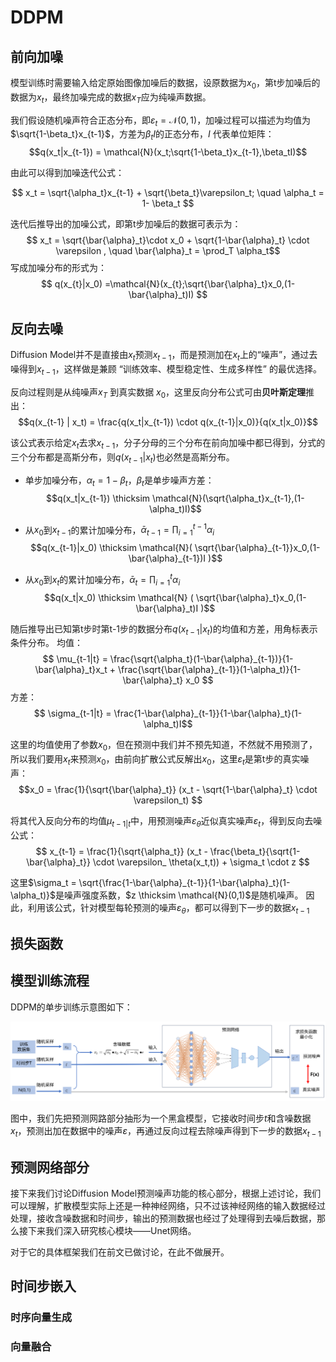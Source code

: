 # DDPM

## 前向加噪

模型训练时需要输入给定原始图像加噪后的数据，设原数据为$x_0$，第t步加噪后的数据为$x_t$，最终加噪完成的数据$x_T$应为纯噪声数据。

我们假设随机噪声符合正态分布，即$\varepsilon_t = \mathcal{N}(0,1)$，加噪过程可以描述为均值为$\sqrt{1-\beta_t}x_{t-1}$，方差为$\beta_tI$的正态分布，$I$ 代表单位矩阵：
$$q(x_t|x_{t-1}) = \mathcal{N}(x_t;\sqrt{1-\beta_t}x_{t-1},\beta_tI)$$

由此可以得到加噪迭代公式：

$$
x_t = \sqrt{\alpha_t}x_{t-1} + \sqrt{\beta_t}\varepsilon_t; \quad \alpha_t = 1- \beta_t
$$


迭代后推导出的加噪公式，即第t步加噪后的数据可表示为：
$$ x_t = \sqrt{\bar{\alpha}_t}\cdot x_0 + \sqrt{1-\bar{\alpha}_t} \cdot \varepsilon , \quad \bar{\alpha}_t = \prod_T \alpha_t$$
写成加噪分布的形式为：
$$
q(x_{t}|x_0) =\mathcal{N}(x_{t};\sqrt{\bar{\alpha}_t}x_0,(1-\bar{\alpha}_t)I)
$$

## 反向去噪

Diffusion Model并不是直接由$x_t$预测$x_{t-1}$，而是预测加在$x_t$上的“噪声”，通过去噪得到$x_{t-1}$，这样做是兼顾 “训练效率、模型稳定性、生成多样性” 的最优选择。

反向过程则是从纯噪声$x_T$ 到真实数据 $x_0$，这里反向分布公式可由**贝叶斯定理**推出：
$$q(x_{t-1} | x_t) = \frac{q(x_t|x_{t-1}) \cdot q(x_{t-1}|x_0)}{q(x_t|x_0)}$$

该公式表示给定$x_t$去求$x_{t-1}$，分子分母的三个分布在前向加噪中都已得到，分式的三个分布都是高斯分布，则$q(x_{t-1} | x_t)$也必然是高斯分布。

- 单步加噪分布，$\alpha_t=1-\beta_t$，$\beta_t$是单步噪声方差：
  $$q(x_t|x_{t-1}) \thicksim \mathcal{N}(\sqrt{\alpha_t}x_{t-1},(1-\alpha_t)I)$$

- 从$x_0$到$x_{t-1}$的累计加噪分布，$\bar{\alpha}_{t-1} = \prod\nolimits_{i=1}^{t-1} \alpha_i$
  $$q(x_{t-1}|x_0) \thicksim \mathcal{N}( \sqrt{\bar{\alpha}_{t-1}}x_0,(1-\bar{\alpha}_{t-1})I )$$

- 从$x_0$到$x_t$的累计加噪分布，$\bar{\alpha}_t = \prod\nolimits_{i=1}^t \alpha_i$
  $$q(x_t|x_0) \thicksim \mathcal{N} ( \sqrt{\bar{\alpha}_t}x_0,(1-\bar{\alpha}_t)I )$$


随后推导出已知第t步时第t-1步的数据分布$q(x_{t-1}|x_t)$的均值和方差，用角标表示条件分布。
均值：
$$ \mu_{t-1|t} = \frac{\sqrt{\alpha_t}(1-\bar{\alpha}_{t-1})}{1-\bar{\alpha}_t}x_t + \frac{\sqrt{\bar{\alpha}_{t-1}}(1-\alpha_t)}{1-\bar{\alpha}_t} x_0 $$
方差：
$$ \sigma_{t-1|t} = \frac{1-\bar{\alpha}_{t-1}}{1-\bar{\alpha}_t}(1-\alpha_t)I$$

这里的均值使用了参数$x_0$，但在预测中我们并不预先知道，不然就不用预测了，所以我们要用$x_t$来预测$x_0$，由前向扩散公式反解出$x_0$，这里$\varepsilon_t$是第t步的真实噪声：
$$x_0 = \frac{1}{\sqrt{\bar{\alpha}_t}} (x_t - \sqrt{1-\bar{\alpha}_t} \cdot \varepsilon_t) $$

将其代入反向分布的均值$\mu_{t-1|t}$中，用预测噪声$\varepsilon_ \theta$近似真实噪声$\varepsilon_t$，得到反向去噪公式：
$$ x_{t-1} = \frac{1}{\sqrt{\alpha_t}} (x_t - \frac{\beta_t}{\sqrt{1-\bar{\alpha}_t}} \cdot \varepsilon_ \theta(x_t,t)) + \sigma_t \cdot z $$


这里$\sigma_t = \sqrt{\frac{1-\bar{\alpha}_{t-1}}{1-\bar{\alpha}_t}(1-\alpha_t)}$是噪声强度系数，$z \thicksim \mathcal{N}(0,1)$是随机噪声。
因此，利用该公式，针对模型每轮预测的噪声$\varepsilon_ \theta$，都可以得到下一步的数据$x_{t-1}$


## 损失函数



## 模型训练流程

DDPM的单步训练示意图如下：

![](1.1.svg)

图中，我们先把预测网路部分抽形为一个黑盒模型，它接收时间步$t$和含噪数据$x_t$，预测出加在数据中的噪声$\varepsilon$，再通过反向过程去除噪声得到下一步的数据$x_{t-1}$


## 预测网络部分

接下来我们讨论Diffusion Model预测噪声功能的核心部分，根据上述讨论，我们可以理解，扩散模型实际上还是一种神经网络，只不过该神经网络的输入数据经过处理，接收含噪数据和时间步，输出的预测数据也经过了处理得到去噪后数据，那么接下来我们深入研究核心模块——Unet网络。

对于它的具体框架我们在前文已做讨论，在此不做展开。

## 时间步嵌入

### 时序向量生成

### 向量融合
